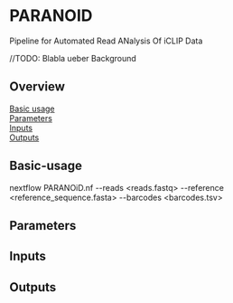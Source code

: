 # PARANOID
Pipeline for Automated Read ANalysis Of iCLIP Data

//TODO: Blabla ueber Background

## Overview
[Basic usage](#Basic-usage)  
[Parameters](#Parameters)  
[Inputs](#Inputs)  
[Outputs](#Outputs)  

## Basic-usage
nextflow PARANOiD.nf --reads \<reads.fastq\> --reference \<reference_sequence.fasta\> --barcodes \<barcodes.tsv\>

## Parameters

## Inputs

## Outputs